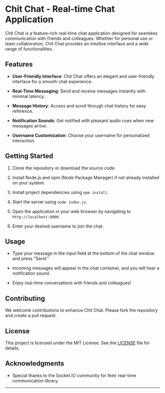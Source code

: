# Chit Chat - Real-time Chat Application

Chit Chat is a feature-rich real-time chat application designed for seamless communication with friends and colleagues. Whether for personal use or team collaboration, Chit Chat provides an intuitive interface and a wide range of functionalities.

## Features

- **User-Friendly Interface**: Chit Chat offers an elegant and user-friendly interface for a smooth chat experience.

- **Real-Time Messaging**: Send and receive messages instantly with minimal latency.

- **Message History**: Access and scroll through chat history for easy reference.

- **Notification Sounds**: Get notified with pleasant audio cues when new messages arrive.

- **Username Customization**: Choose your username for personalized interaction.

## Getting Started

1. Clone the repository or download the source code.

2. Install Node.js and npm (Node Package Manager) if not already installed on your system.

3. Install project dependencies using `npm install`.

4. Start the server using `node index.js`.

5. Open the application in your web browser by navigating to `http://localhost:8000`.

6. Enter your desired username to join the chat.

## Usage

- Type your message in the input field at the bottom of the chat window and press "Send."

- Incoming messages will appear in the chat container, and you will hear a notification sound.

- Enjoy real-time conversations with friends and colleagues!

## Contributing

We welcome contributions to enhance Chit Chat. Please fork the repository and create a pull request.

## License

This project is licensed under the MIT License. See the [LICENSE](LICENSE) file for details.

## Acknowledgments

- Special thanks to the Socket.IO community for their real-time communication library.

---
